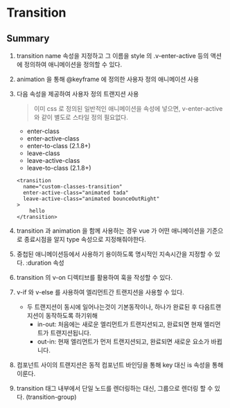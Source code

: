 # Transition

## Summary

1. transition name 속성을 지정하고 그 이름을 style 의 .v-enter-active 등의 액션에 정의하여 애니메이션을 정의할 수 있다.
2. animation 을 통해 @keyframe 에 정의한 사용자 정의 애니메이션 사용
3. 다음 속성을 제공하여 사용자 정의 트랜지션 사용

   > 이미 css 로 정의된 일반적인 애니메이션을 속성에 넣으면, v-enter-active 와 같이 별도로 스타일 정의 필요없다.

   - enter-class
   - enter-active-class
   - enter-to-class (2.1.8+)
   - leave-class
   - leave-active-class
   - leave-to-class (2.1.8+)

   ```vue
   <transition
     name="custom-classes-transition"
     enter-active-class="animated tada"
     leave-active-class="animated bounceOutRight"
   > 
       hello 
   </transition>
   ```

4. transition 과 animation 을 함께 사용하는 경우 vue 가 어떤 애니메이션을 기준으로 종료시점을 알지 type 속성으로 지정해줘야한다.
5. 중첩된 애니메이션등에서 사용하기 용이하도록 명시적인 지속시간을 지정할 수 있다. :duration 속성
6. transition 의 v-on 디렉티브를 활용하여 훅을 작성할 수 있다.
7. v-if 와 v-else 를 사용하여 엘리먼트간 트랜지션을 사용할 수 있다.
   - 두 트랜지션이 동시에 일어나는것이 기본동작이나, 하나가 완료된 후 다음트랜지션이 동작하도록 하기위해
     - in-out: 처음에는 새로운 엘리먼트가 트랜지션되고, 완료되면 현재 엘리먼트가 트랜지션됩니다.
     - out-in: 현재 엘리먼트가 먼저 트랜지션되고, 완료되면 새로운 요소가 바뀝니다.
8. 컴포넌트 사이의 트랜지션은 동적 컴포넌트 바인딩을 통해 key 대신 is 속성을 통해 이룬다.
9. transition 태그 내부에서 단일 노드를 렌더링하는 대신, 그룹으로 렌더링 할 수 있다. (transition-group)
